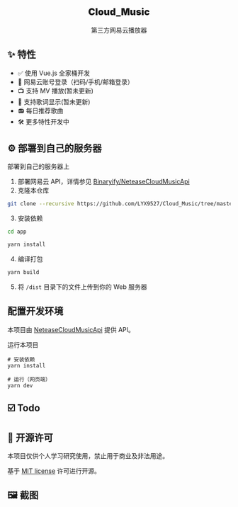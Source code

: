 <br />
<p align="center">
  <h2 align="center" style="font-weight: 900">Cloud_Music</h2>

  <p align="center">
   第三方网易云播放器
  </p>
</p>


## ✨ 特性

- ✅ 使用 Vue.js 全家桶开发
- 🔴 网易云账号登录（扫码/手机/邮箱登录）
- 📺 支持 MV 播放(暂未更新)
- 📃 支持歌词显示(暂未更新)
- 📻 每日推荐歌曲
- 🛠 更多特性开发中

## ⚙️ 部署到自己的服务器

 部署到自己的服务器上

1. 部署网易云 API，详情参见 [Binaryify/NeteaseCloudMusicApi](https://github.com/Binaryify/NeteaseCloudMusicApi)
2. 克隆本仓库

```sh
git clone --recursive https://github.com/LYX9527/Cloud_Music/tree/master
```

3. 安装依赖

```sh
cd app

yarn install

```

4. 编译打包

```sh
yarn build
```

5. 将 `/dist` 目录下的文件上传到你的 Web 服务器

## 配置开发环境

本项目由 [NeteaseCloudMusicApi](https://github.com/Binaryify/NeteaseCloudMusicApi) 提供 API。

运行本项目

```shell
# 安装依赖
yarn install

# 运行（网页端）
yarn dev
```

## ☑️ Todo



## 📜 开源许可

本项目仅供个人学习研究使用，禁止用于商业及非法用途。

基于 [MIT license](https://opensource.org/licenses/MIT) 许可进行开源。


## 🖼️ 截图


